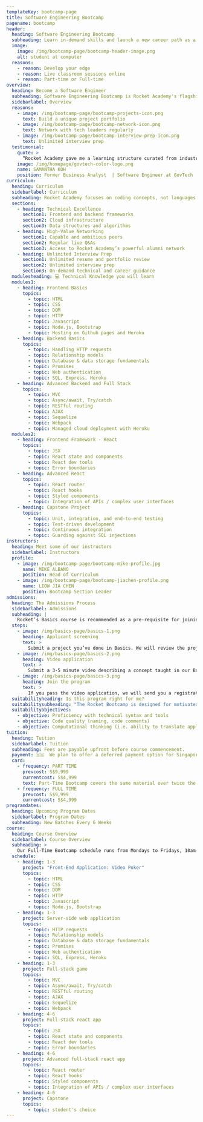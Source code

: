 ```yaml
---
templateKey: bootcamp-page
title: Software Engineering Bootcamp
pagename: bootcamp
header:
  heading: Software Engineering Bootcamp
  subheading: Learn in-demand skills and launch a new career path as a Software Engineer
  image:
    image: /img/bootcamp-page/bootcamp-header-image.png
    alt: student at computer
  reasons:
    - reason: Develop your edge
    - reason: Live classroom sessions online
    - reason: Part-time or Full-time
overview:
  heading: Become a Software Engineer
  subheading: Software Engineering Bootcamp is Rocket Academy's flagship career conversion course, primarily taught in JavaScript and Python. On successful completion of the Bootcamp course, students can expect to be job-ready full-stack software engineers.
  sidebarlabel: Overview
  reasons:
    - image: /img/bootcamp-page/bootcamp-projects-icon.png
      text: Build a unique project portfolio
    - image: /img/bootcamp-page/bootcamp-network-icon.png
      text: Network with tech leaders regularly
    - image: /img/bootcamp-page/bootcamp-interview-prep-icon.png
      text: Unlimited interview prep
  testimonial:
    quote: >
      “Rocket Academy gave me a learning structure curated from industry experience. I would not have known what to focus my energy and time on if I were studying on my own.”
    image: /img/homepage/govtech-color-logo.png
    name: SAMANTHA KOH
    position: Former Business Analyst  | Software Engineer at GovTech
curriculum:
  heading: Curriculum
  sidebarlabel: Curriculum
  subheading: Rocket Academy focuses on coding concepts, not languages. Throughout the program, we cover key topics in software engineering that are highly relevant to today's industry, subject to minor alterations to match the changing demands of our students and industry needs.
  sections:
    - heading: Technical Excellence
      section1: Frontend and backend frameworks
      section2: Cloud infrastructure
      section3: Data structures and algorithms
    - heading: High-Value Networking
      section1: Capable and ambitious peers
      section2: Regular live Q&As
      section3: Access to Rocket Academy’s powerful alumni network
    - heading: Unlimited Interview Prep
      section1: Unlimited resume and portfolio review
      section2: Unlimited interview prep
      section3: On-demand technical and career guidance
  modulesheading: 💻 Technical Knowledge you will learn
  modules1:
    - heading: Frontend Basics
      topics:
        - topic: HTML
        - topic: CSS
        - topic: DOM
        - topic: HTTP
        - topic: Javascript
        - topic: Node.js, Bootstrap
        - topic: Hosting on Github pages and Heroku
    - heading: Backend Basics
      topics:
        - topic: Handling HTTP requests
        - topic: Relationship models
        - topic: Database & data storage fundamentals
        - topic: Promises
        - topic: Web authentication
        - topic: SQL, Express, Heroku
    - heading: Advanced Backend and Full Stack
      topics:
        - topic: MVC
        - topic: Async/await, Try/catch
        - topic: RESTful routing
        - topic: AJAX
        - topic: Sequelize
        - topic: Webpack
        - topic: Managed cloud deployment with Heroku
  modules2:
    - heading: Frontend Framework - React
      topics:
        - topic: JSX
        - topic: React state and components
        - topic: React dev tools
        - topic: Error boundaries
    - heading: Advanced React
      topics:
        - topic: React router
        - topic: React hooks
        - topic: Styled components
        - topic: Integration of APIs / complex user interfaces
    - heading: Capstone Project
      topics:
        - topic: Unit, integration, and end-to-end testing
        - topic: Test-driven development
        - topic: Continuous integration
        - topic: Guarding against SQL injections
instructors:
  heading: Meet some of our instructors
  sidebarlabel: Instructors
  profile:
    - image: /img/bootcamp-page/bootcamp-mike-profile.jpg
      name: MIKE ALBANO
      position: Head of Curriculum
    - image: /img/bootcamp-page/bootcamp-jiachen-profile.png
      name: LIOW JIA CHEN
      position: Bootcamp Section Leader
admissions:
  heading: The Admissions Process
  sidebarlabel: Admissions
  subheading: |
    Rocket’s Basics course is recommended as a pre-requisite for joining our Bootcamp program. Learn more about [Rocket’s Coding Basics](https://codingbasics.rocketacademy.co/).
  steps:
    - image: /img/basics-page/basics-1.png
      heading: Applicant screening
      text: >
        Submit a project you’ve done in Basics. We will review the project according to these guidelines.
    - image: /img/basics-page/basics-2.png
      heading: Video application
      text: >
        Submit a 3-5 minute video describing a concept taught in our Basics course.
    - image: /img/basics-page/basics-3.png
      heading: Join the program
      text: >
        If you pass the video application, we will send you a registration link.
  suitabilityheading: Is this program right for me?
  suitabilitysubheading: "The Rocket Bootcamp is designed for motivated people who have basic skills in JavaScript, and aptitude for problem solving, and strong communication and collaboration skills. We welcome students from all work experiences and fields of study who are looking to boost their career. If you are:"
  suitabilityobjectives:
    - objective: Proficiency with technical syntax and tools
    - objective: Code quality (naming, code comments)
    - objective: Computational thinking (i.e. ability to translate application requirements to code)
tuition:
  heading: Tuition
  sidebarlabel: Tuition
  subheading: Fees are payable upfront before course commencement.
  payment: 🇸🇬  We plan to offer a deferred payment option for Singaporeans that will be more expensive than upfront or during-course instalments. If this is of interest to you, please let us know when you apply!
  card:
    - frequency: PART TIME
      prevcost: S$9,999
      currentcost: S$4,999
      text: Part-Time Bootcamp covers the same material over twice the time (12 months)
    - frequency: FULL TIME
      prevcost: S$9,999
      currentcost: S$4,999
programdates:
  heading: Upcoming Program Dates
  sidebarlabel: Program Dates
  subheading: New Batches Every 6 Weeks
course:
  heading: Course Overview
  sidebarlabel: Course Overview
  subheading: >
    Our Full-Time Bootcamp schedule runs from Mondays to Fridays, 10am-12pm SGT. Part-Time Bootcamp covers the same material over twice the time (12 months), meeting Tuesdays 7:30-9:30pm SGT and Saturdays 10am-12pm SGT. See full course curriculum here
  schedule:
    - heading: 1-3
      project: "Front-End Application: Video Poker"
      topics:
        - topic: HTML
        - topic: CSS
        - topic: DOM
        - topic: HTTP
        - topic: Javascript
        - topic: Node.js, Bootstrap
    - heading: 1-3
      project: Server-side web application
      topics:
        - topic: HTTP requests
        - topic: Relationship models
        - topic: Database & data storage fundamentals
        - topic: Promises
        - topic: Web authentication
        - topic: SQL, Express, Heroku
    - heading: 1-3
      project: Full-stack game
      topics:
        - topic: MVC
        - topic: Async/await, Try/catch
        - topic: RESTful routing
        - topic: AJAX
        - topic: Sequelize
        - topic: Webpack
    - heading: 4-6
      project: Full-stack react app
      topics:
        - topic: JSX
        - topic: React state and components
        - topic: React dev tools
        - topic: Error boundaries
    - heading: 4-6
      project: Advanced full-stack react app
      topics:
        - topic: React router
        - topic: React hooks
        - topic: Styled components
        - topic: Integration of APIs / complex user interfaces
    - heading: 4-6
      project: Capstone
      topics:
        - topic: student's choice
---
```

